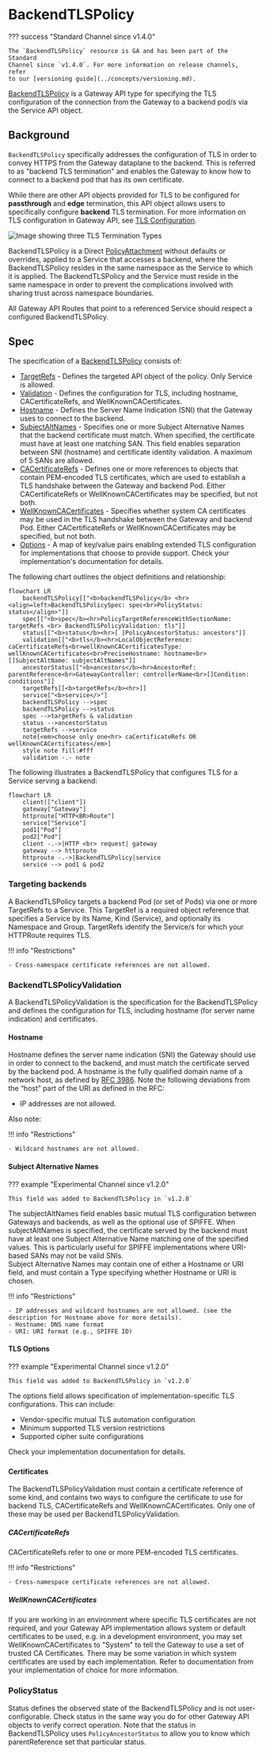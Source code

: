 # BackendTLSPolicy

??? success "Standard Channel since v1.4.0"

    The `BackendTLSPolicy` resource is GA and has been part of the Standard
    Channel since `v1.4.0`. For more information on release channels, refer
    to our [versioning guide](../concepts/versioning.md).

[BackendTLSPolicy][backendtlspolicy] is a Gateway API type for specifying the TLS configuration
of the connection from the Gateway to a backend pod/s via the Service API object.

## Background

`BackendTLSPolicy` specifically addresses the configuration of TLS in order to convey HTTPS from the Gateway
dataplane to the backend.  This is referred to as "backend TLS termination" and enables the Gateway to know
how to connect to a backend pod that has its own certificate.

While there are other API objects provided for TLS to be configured for **passthrough** and **edge** termination,
this API object allows users to specifically configure **backend** TLS termination.  For more information on TLS
configuration in Gateway API, see [TLS Configuration](../guides/tls.md).

![Image showing three TLS Termination Types](../images/tls-termination-types.png)

BackendTLSPolicy is a Direct [PolicyAttachment](../reference/policy-attachment.md) without defaults or overrides,
applied to a Service that accesses a backend, where the BackendTLSPolicy resides in the same namespace as the
Service to which it is applied. The BackendTLSPolicy and the Service must reside in the same namespace in order
to prevent the complications involved with sharing trust across namespace boundaries.

All Gateway API Routes that point to a referenced Service should respect a configured BackendTLSPolicy.

## Spec

The specification of a [BackendTLSPolicy][backendtlspolicy] consists of:

- [TargetRefs][targetRefs] - Defines the targeted API object of the policy.  Only Service is allowed.
- [Validation][validation] - Defines the configuration for TLS, including hostname, CACertificateRefs, and
WellKnownCACertificates.
- [Hostname][hostname] - Defines the Server Name Indication (SNI) that the Gateway uses to connect to the backend.
- [SubjectAltNames][subjectAltNames] - Specifies one or more Subject Alternative Names that the backend certificate must match. When specified, the certificate must have at least one matching SAN. This field enables separation between SNI (hostname) and certificate identity validation.  A maximum of 5 SANs are allowed.  
- [CACertificateRefs][caCertificateRefs] - Defines one or more references to objects that contain PEM-encoded TLS certificates,
which are used to establish a TLS handshake between the Gateway and backend Pod.  Either CACertificateRefs or
WellKnownCACertificates may be specified, but not both.
- [WellKnownCACertificates][wellKnownCACertificates] - Specifies whether system CA certificates may be used in the TLS
handshake between the Gateway and backend Pod.  Either CACertificateRefs or WellKnownCACertificates may be specified, but not both.
- [Options][options] - A map of key/value pairs enabling extended TLS configuration for implementations that choose to provide support.  Check your implementation's documentation for details.  

The following chart outlines the object definitions and relationship:
```mermaid
flowchart LR
    backendTLSPolicy[["<b>backendTLSPolicy</b> <hr><align=left>BackendTLSPolicySpec: spec<br>PolicyStatus: status</align>"]]
    spec[["<b>spec</b><hr>PolicyTargetReferenceWithSectionName: targetRefs <br> BackendTLSPolicyValidation: tls"]]
    status[["<b>status</b><hr>[ ]PolicyAncestorStatus: ancestors"]]
    validation[["<b>tls</b><hr>LocalObjectReference: caCertificateRefs<br>wellKnownCACertificatesType: wellKnownCACertificates<br>PreciseHostname: hostname<br>[]SubjectAltName: subjectAltNames"]]  
    ancestorStatus[["<b>ancestors</b><hr>AncestorRef: parentReference<br>GatewayController: controllerName<br>[]Condition: conditions"]]
    targetRefs[[<b>targetRefs</b><hr>]]
    service["<b>service</>"]
    backendTLSPolicy -->spec
    backendTLSPolicy -->status
    spec -->targetRefs & validation
    status -->ancestorStatus
    targetRefs -->service
    note[<em>choose only one<hr> caCertificateRefs OR wellKnownCACertificates</em>]
    style note fill:#fff
    validation -.- note
```

The following illustrates a BackendTLSPolicy that configures TLS for a Service serving a backend:
```mermaid
flowchart LR
    client(["client"])
    gateway["Gateway"]
    httproute["HTTP<BR>Route"]
    service["Service"]
    pod1["Pod"]
    pod2["Pod"]
    client -.->|HTTP <br> request| gateway
    gateway --> httproute
    httproute -.->|BackendTLSPolicy|service
    service --> pod1 & pod2
```

### Targeting backends

A BackendTLSPolicy targets a backend Pod (or set of Pods) via one or more TargetRefs to a Service.  This TargetRef is a
required object reference that specifies a Service by its Name, Kind (Service), and optionally its Namespace and Group.
TargetRefs identify the Service/s for which your HTTPRoute requires TLS.

!!! info "Restrictions"

    - Cross-namespace certificate references are not allowed.

### BackendTLSPolicyValidation

A BackendTLSPolicyValidation is the specification for the BackendTLSPolicy and defines the configuration for TLS,
including hostname (for server name indication) and certificates.

#### Hostname

Hostname defines the server name indication (SNI) the Gateway should use in order to connect to the backend, and must
match the certificate served by the backend pod. A hostname is the fully qualified domain name of a network host, as
defined by [RFC 3986][rfc-3986]. Note the following deviations from the “host” part of the URI as defined in the RFC:

- IP addresses are not allowed.

Also note:

!!! info "Restrictions"

    - Wildcard hostnames are not allowed.

#### Subject Alternative Names

??? example "Experimental Channel since v1.2.0"

    This field was added to BackendTLSPolicy in `v1.2.0`
The subjectAltNames field enables basic mutual TLS configuration between Gateways and backends, as well as the optional use of SPIFFE. When subjectAltNames is specified, the certificate served by the backend must have at least one Subject Alternative Name matching one of the specified values. This is particularly useful for SPIFFE implementations where URI-based SANs may not be valid SNIs.  
Subject Alternative Names may contain one of either a Hostname or URI field, and must contain a Type specifying whether Hostname or URI is chosen.  

!!! info "Restrictions"  

    - IP addresses and wildcard hostnames are not allowed. (see the description for Hostname above for more details). 
    - Hostname: DNS name format
    - URI: URI format (e.g., SPIFFE ID)

#### TLS Options

??? example "Experimental Channel since v1.2.0"

    This field was added to BackendTLSPolicy in `v1.2.0`
The options field allows specification of implementation-specific TLS configurations. This can include:  

- Vendor-specific mutual TLS automation configuration  
- Minimum supported TLS version restrictions
- Supported cipher suite configurations

Check your implementation documentation for details.  

###
#### Certificates

The BackendTLSPolicyValidation must contain a certificate reference of some kind, and contains two ways to configure the
certificate to use for backend TLS, CACertificateRefs and WellKnownCACertificates.  Only one of these may be used per
BackendTLSPolicyValidation.

##### CACertificateRefs

CACertificateRefs refer to one or more PEM-encoded TLS certificates.

!!! info "Restrictions"

    - Cross-namespace certificate references are not allowed.

##### WellKnownCACertificates

If you are working in an environment where specific TLS certificates are not required, and your Gateway API
implementation allows system or default certificates to be used, e.g. in a development environment, you may
set WellKnownCACertificates to "System" to tell the Gateway to use a set of trusted CA Certificates. There may be
some variation in which system certificates are used by each implementation. Refer to documentation from your
implementation of choice for more information.

### PolicyStatus

Status defines the observed state of the BackendTLSPolicy and is not user-configurable.  Check status in the same
way you do for other Gateway API objects to verify correct operation.  Note that the status in BackendTLSPolicy
uses `PolicyAncestorStatus` to allow you to know which parentReference set that particular status.

[backendtlspolicy]: ../reference/spec.md#gateway.networking.k8s.io/v1alpha3.BackendTLSPolicy
[validation]: ../reference/spec.md#gateway.networking.k8s.io/v1alpha3.BackendTLSPolicy.Validation
[caCertificateRefs]: ../reference/spec.md#gateway.networking.k8s.io/v1alpha3.BackendTLSPolicyValidation.CACertificateRefs
[wellKnownCACertificates]: ../reference/spec.md#gateway.networking.k8s.io/v1alpha3.BackendTLSPolicyValidation.WellKnownCACertificates
[hostname]: ../reference/spec.md#gateway.networking.k8s.io/v1.PreciseHostname
[rfc-3986]: https://tools.ietf.org/html/rfc3986
[targetRefs]: ../references/spec/#gateway.networking.k8s.io/v1alpha2.PolicyTargetReference
[subjectAltNames]: ../references/spec/#gateway.networking.k8s.io/v1alpha3.BackendTLSPolicyValidation 
[options]: ../references/spec/#gateway.networking.k8s.io/v1alpha3.GatewayTLSConfig
